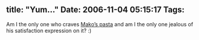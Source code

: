 title: "Yum..."
Date: 2006-11-04 05:15:17
Tags: 
---
Am I the only one who craves <a target="_blank" href="http://mako.cc/copyrighteous/reflections/20061103-00.html">Mako&#8217;s pasta</a> and am I the only one jealous of his satisfaction expression on it? :)
